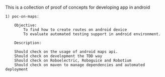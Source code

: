 This is a collection of proof of concepts for developing app in android

	1) poc-on-maps:

		Objective:
			To find how to create routes on android device
			To evaluate automated testing support in android environment.	

		Description: 

		Should check on the usage of android maps api. 
		Should check on development the TDD way
		Should check on Roboelectric, Roboguice and Robotium
		Should check on maven to manage dependencies and automated deployment

